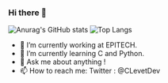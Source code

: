 ### Hi there 👋

![Anurag's GitHub stats](https://github-readme-stats.vercel.app/api?username=corentinlevet)
![Top Langs](https://github-readme-stats.vercel.app/api/top-langs/?username=corentinlevet&layout=compact)

- 🔭 I’m currently working at EPITECH.
- 🌱 I’m currently learning C and Python.
- 💬 Ask me about anything !
- 📫 How to reach me: Twitter : @CLevetDev
